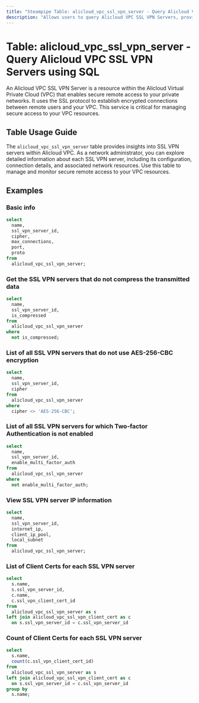 ```yaml
---
title: "Steampipe Table: alicloud_vpc_ssl_vpn_server - Query Alicloud VPC SSL VPN Servers using SQL"
description: "Allows users to query Alicloud VPC SSL VPN Servers, providing detailed information about each SSL VPN server in the Alicloud Virtual Private Cloud (VPC)."
---
```


# Table: alicloud_vpc_ssl_vpn_server - Query Alicloud VPC SSL VPN Servers using SQL

An Alicloud VPC SSL VPN Server is a resource within the Alicloud Virtual Private Cloud (VPC) that enables secure remote access to your private networks. It uses the SSL protocol to establish encrypted connections between remote users and your VPC. This service is critical for managing secure access to your VPC resources.

## Table Usage Guide

The `alicloud_vpc_ssl_vpn_server` table provides insights into SSL VPN servers within Alicloud VPC. As a network administrator, you can explore detailed information about each SSL VPN server, including its configuration, connection details, and associated network resources. Use this table to manage and monitor secure remote access to your VPC resources.

## Examples

### Basic info

```sql
select
  name,
  ssl_vpn_server_id,
  cipher,
  max_connections,
  port,
  proto
from
  alicloud_vpc_ssl_vpn_server;
```

### Get the SSL VPN servers that do not compress the transmitted data

```sql
select
  name,
  ssl_vpn_server_id,
  is_compressed
from
  alicloud_vpc_ssl_vpn_server
where
  not is_compressed;
```

### List of all SSL VPN servers that do not use AES-256-CBC encryption

```sql
select
  name,
  ssl_vpn_server_id,
  cipher
from
  alicloud_vpc_ssl_vpn_server
where
  cipher <> 'AES-256-CBC';
```

### List of all SSL VPN servers for which Two-factor Authentication is not enabled

```sql
select
  name,
  ssl_vpn_server_id,
  enable_multi_factor_auth
from
  alicloud_vpc_ssl_vpn_server
where
  not enable_multi_factor_auth;
```

### View SSL VPN server IP information

```sql
select
  name,
  ssl_vpn_server_id,
  internet_ip,
  client_ip_pool,
  local_subnet
from
  alicloud_vpc_ssl_vpn_server;
```

### List of Client Certs for each SSL VPN server

```sql
select
  s.name,
  s.ssl_vpn_server_id,
  c.name,
  c.ssl_vpn_client_cert_id
from
  alicloud_vpc_ssl_vpn_server as s
left join alicloud_vpc_ssl_vpn_client_cert as c
  on s.ssl_vpn_server_id = c.ssl_vpn_server_id

```

### Count of Client Certs for each SSL VPN server

```sql
select
  s.name,
  count(c.ssl_vpn_client_cert_id)
from
  alicloud_vpc_ssl_vpn_server as s
left join alicloud_vpc_ssl_vpn_client_cert as c
  on s.ssl_vpn_server_id = c.ssl_vpn_server_id
group by
  s.name;

```
